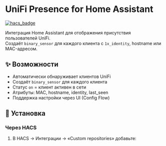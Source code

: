 # UniFi Presence for Home Assistant

[![hacs_badge](https://img.shields.io/badge/HACS-Custom-41BDF5.svg)](https://hacs.xyz/)

Интеграция Home Assistant для отображения присутствия пользователей UniFi.  
Создаёт `binary_sensor` для каждого клиента с `1x_identity`, hostname или MAC-адресом.

## ✨ Возможности
- Автоматически обнаруживает клиентов UniFi
- Создаёт `binary_sensor` для каждого клиента
- Статус `on` = клиент активен в сети
- Атрибуты: MAC, hostname, identity, last_seen
- Поддержка настройки через UI (Config Flow)

## 🚀 Установка

### Через HACS
1. В HACS → Интеграции → «Custom repositories» добавьте:
